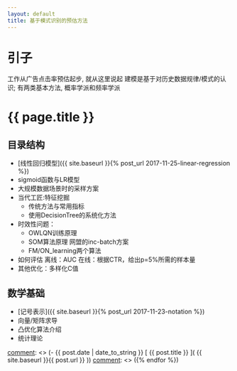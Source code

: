 ```yaml
---
layout: default
title: 基于模式识别的预估方法
---
```


# 引子
工作从广告点击率预估起步, 就从这里说起
建模是基于对历史数据规律/模式的认识; 有两类基本方法, 概率学派和频率学派

# {{ page.title }}
## 目录结构
- [线性回归模型]({{ site.baseurl }}{% post_url 2017-11-25-linear-regression %})
- sigmoid函数与LR模型
- 大规模数据场景时的采样方案
- 当代工匠:特征挖掘
    - 传统方法与常用指标
    - 使用DecisionTree的系统化方法
- 时效性问题：
    - OWLQN训练原理
    - SOM算法原理 网盟的inc-batch方案
    - FM/ON_learning两个算法
- 如何评估
    离线：AUC
    在线：根据CTR，给出p=5%所需的样本量
- 其他优化：多样化C值

## 数学基础
- [记号表示]({{ site.baseurl }}{% post_url 2017-11-23-notation %})
- 向量/矩阵求导
- 凸优化算法介绍
- 统计理论


[comment]: <> ({% for post in site.posts %})
[comment]: <> (- {{ post.date | date_to_string }} [ {{ post.title }} ]( {{ site.baseurl }}{{ post.url }} ))
[comment]: <> ({% endfor %})
